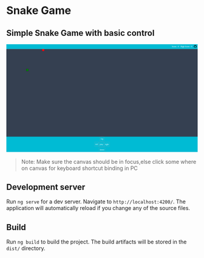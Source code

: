 # Snake Game


## Simple Snake Game with basic control

![ALT snake game](./snake-game.png)

> Note: Make sure the canvas should be in focus,else click some where on canvas for keyboard shortcut binding in PC

## Development server

Run `ng serve` for a dev server. Navigate to `http://localhost:4200/`. The application will automatically reload if you change any of the source files.

## Build

Run `ng build` to build the project. The build artifacts will be stored in the `dist/` directory.
